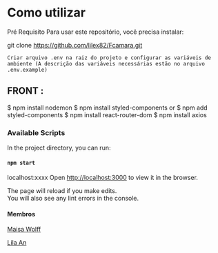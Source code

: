 # Como utilizar
Pré Requisito
Para usar este repositório, você precisa instalar:

git clone https://github.com/lilex82/Fcamara.git

```.env
Criar arquivo .env na raiz do projeto e configurar as variáveis de ambiente (A descrição das variáveis necessárias estão no arquivo .env.example)
```

## FRONT :

$ npm install nodemon 
$ npm install styled-components 
 or 
$ npm add styled-components 
$ npm install react-router-dom
$ npm install axios


### Available Scripts

In the project directory, you can run:

#### `npm start`

localhost:xxxx
Open [http://localhost:3000](http://localhost:3000) to view it in the browser.

The page will reload if you make edits.\
You will also see any lint errors in the console.

#### Membros

<a href=“https://github.com/maisawr“>Maisa Wolff</a>

<a href=“https://github.com/lilex82“>Lila An</a>